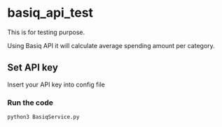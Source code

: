 # basiq_api_test
This is for testing purpose.

Using Basiq API it will calculate average spending amount per category.

## Set API key
Insert your API key into config file

### Run the code
```
python3 BasiqService.py
```